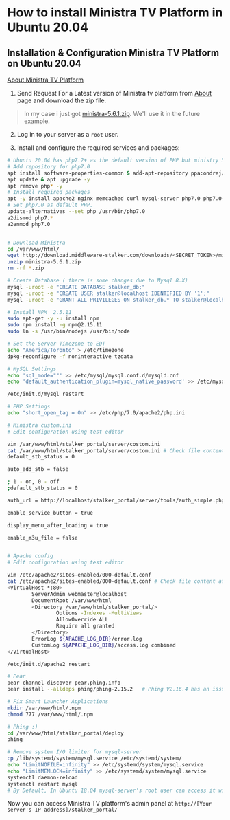 # How to install Ministra TV Platform in Ubuntu 20.04
## Installation & Configuration Ministra TV Platform on Ubuntu 20.04

[About Ministra TV Platform](https://www.infomir.eu/eng/solutions/ministra-tv-platform/)

1. Send Request For a Latest version of Ministra tv platform from [About](https://www.infomir.eu/eng/solutions/ministra-tv-platform/) page and download the zip file. 
> In my case i just got [ministra-5.6.1.zip](http://download.middleware-stalker.com/downloads/<SECRET_TOKEN>/ministra-5.6.1.zip). We'll use it in the future example.

2. Log in to your server as a `root` user.

3. Install and configure the required services and packages:
```bash
# Ubuntu 20.04 has php7.2+ as the default version of PHP but ministry 5.6.1 can work with PHP version <= 7.1 So, we'll use php7.0.
# Add repository for php7.0
apt install software-properties-common & add-apt-repository ppa:ondrej/php 
apt update & apt upgrade -y 
apt remove php* -y 
# Install required packages
apt -y install apache2 nginx memcached curl mysql-server php7.0 php7.0-mysql php7.0-memcached  php7.0-curl php-pear php7.0-xml php7.0-mcrypt php7.0-zip php7.0-sqlite3 php7.0-imagick  php7.0-soap php7.0-intl php7.0-gettext php7.0-tidy php7.0-geoip nodejs systemd-sysv 
# Set php7.0 as default PHP.
update-alternatives --set php /usr/bin/php7.0 
a2dismod php7.* 
a2enmod php7.0


# Download Ministra
cd /var/www/html/
wget http://download.middleware-stalker.com/downloads/<SECRET_TOKEN>/ministra-5.6.1.zip
unzip ministra-5.6.1.zip
rm -rf *.zip

# Create Database ( there is some changes due to Mysql 8.X)
mysql -uroot -e "CREATE DATABASE stalker_db;"
mysql -uroot -e "CREATE USER stalker@localhost IDENTIFIED BY '1';"
mysql -uroot -e "GRANT ALL PRIVILEGES ON stalker_db.* TO stalker@localhost WITH GRANT OPTION;"

# Install NPM  2.5.11
sudo apt-get -y -u install npm
sudo npm install -g npm@2.15.11
sudo ln -s /usr/bin/nodejs /usr/bin/node

# Set the Server Timezone to EDT
echo "America/Toronto" > /etc/timezone
dpkg-reconfigure -f noninteractive tzdata

# MySQL Settings
echo 'sql_mode=""' >> /etc/mysql/mysql.conf.d/mysqld.cnf
echo 'default_authentication_plugin=mysql_native_password' >> /etc/mysql/mysql.conf.d/mysqld.cnf   # For MySQL 8.X

/etc/init.d/mysql restart

# PHP Settings
echo "short_open_tag = On" >> /etc/php/7.0/apache2/php.ini

# Ministra custom.ini
# Edit configuration using test editor

vim /var/www/html/stalker_portal/server/costom.ini 
cat /var/www/html/stalker_portal/server/costom.ini # Check file content after configuration
default_stb_status = 0

auto_add_stb = false

; 1 - on, 0 - off
;default_stb_status = 0

auth_url = http://localhost/stalker_portal/server/tools/auth_simple.php

enable_service_button = true

display_menu_after_loading = true

enable_m3u_file = false


# Apache config 
# Edit configuration using test editor

vim /etc/apache2/sites-enabled/000-default.conf
cat /etc/apache2/sites-enabled/000-default.conf # Check file content after configuration
<VirtualHost *:80>
        ServerAdmin webmaster@localhost
        DocumentRoot /var/www/html
        <Directory /var/www/html/stalker_portal/>
                Options -Indexes -MultiViews
                AllowOverride ALL
                Require all granted
        </Directory>
        ErrorLog ${APACHE_LOG_DIR}/error.log
        CustomLog ${APACHE_LOG_DIR}/access.log combined
</VirtualHost>

/etc/init.d/apache2 restart

# Pear
pear channel-discover pear.phing.info
pear install --alldeps phing/phing-2.15.2   # Phing V2.16.4 has an issue with PHP7.0 and PHP7.1

# Fix Smart Launcher Applications
mkdir /var/www/html/.npm
chmod 777 /var/www/html/.npm

# Phing :)
cd /var/www/html/stalker_portal/deploy
phing

# Remove system I/O limiter for mysql-server
cp /lib/systemd/system/mysql.service /etc/systemd/system/
echo "LimitNOFILE=infinity" >> /etc/systemd/system/mysql.service
echo "LimitMEMLOCK=infinity" >> /etc/systemd/system/mysql.service
systemctl daemon-reload
systemctl restart mysql
# By Default, In Ubuntu 18.04 mysql-server's root user can access it without a password.
```

Now you can access Ministra TV platform's admin panel at `http://[Your server's IP address]/stalker_portal/` 
